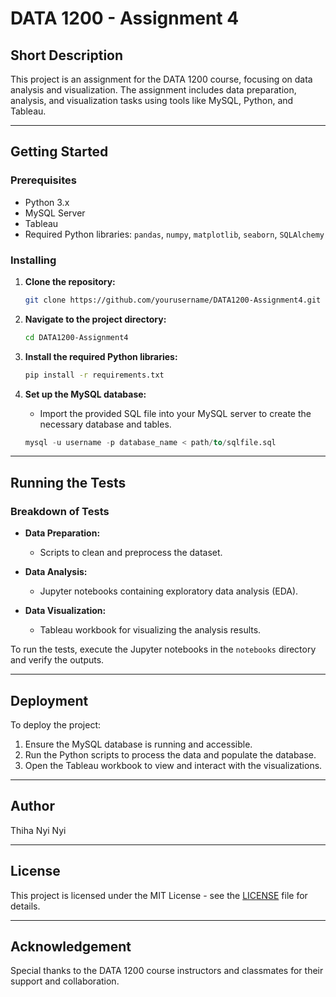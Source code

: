 # DATA 1200 - Assignment 4

## Short Description
This project is an assignment for the DATA 1200 course, focusing on data analysis and visualization. The assignment includes data preparation, analysis, and visualization tasks using tools like MySQL, Python, and Tableau.

---

## Getting Started

### Prerequisites
- Python 3.x
- MySQL Server
- Tableau
- Required Python libraries: `pandas`, `numpy`, `matplotlib`, `seaborn`, `SQLAlchemy`

### Installing

1. **Clone the repository:**
    ```bash
    git clone https://github.com/yourusername/DATA1200-Assignment4.git
    ```

2. **Navigate to the project directory:**
    ```bash
    cd DATA1200-Assignment4
    ```

3. **Install the required Python libraries:**
    ```bash
    pip install -r requirements.txt
    ```

4. **Set up the MySQL database:**
    - Import the provided SQL file into your MySQL server to create the necessary database and tables.
    ```sql
    mysql -u username -p database_name < path/to/sqlfile.sql
    ```

---

## Running the Tests

### Breakdown of Tests

- **Data Preparation:**
  - Scripts to clean and preprocess the dataset.

- **Data Analysis:**
  - Jupyter notebooks containing exploratory data analysis (EDA).

- **Data Visualization:**
  - Tableau workbook for visualizing the analysis results.

To run the tests, execute the Jupyter notebooks in the `notebooks` directory and verify the outputs.

---

## Deployment

To deploy the project:

1. Ensure the MySQL database is running and accessible.
2. Run the Python scripts to process the data and populate the database.
3. Open the Tableau workbook to view and interact with the visualizations.

---

## Author
Thiha Nyi Nyi

---

## License
This project is licensed under the MIT License - see the [LICENSE](LICENSE) file for details.

---

## Acknowledgement
Special thanks to the DATA 1200 course instructors and classmates for their support and collaboration.
